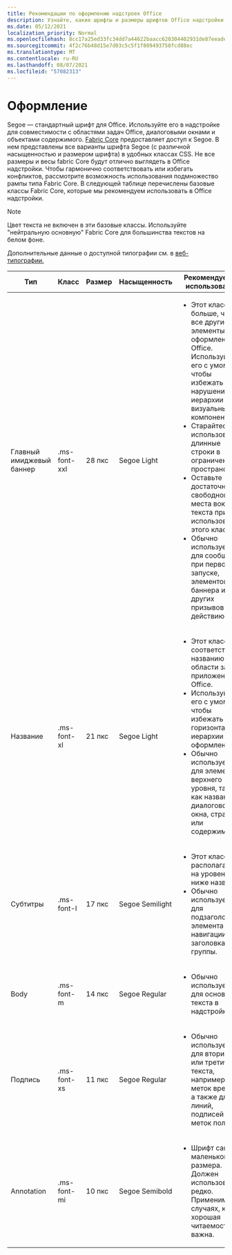 ```yaml
---
title: Рекомендации по оформлению надстроек Office
description: Узнайте, какие шрифты и размеры шрифтов Office надстройки.
ms.date: 05/12/2021
localization_priority: Normal
ms.openlocfilehash: 8cc17a25ed33fc34dd7a44622baacc620304402931de87eeadee903db5f135b0
ms.sourcegitcommit: 4f2c76b48d15e7d03c5c5f1f809493758fcd88ec
ms.translationtype: MT
ms.contentlocale: ru-RU
ms.lasthandoff: 08/07/2021
ms.locfileid: "57082313"
---
```

# <a name="typography"></a>Оформление

Segoe — стандартный шрифт для Office. Используйте его в надстройке для совместимости с областями задач Office, диалоговыми окнами и объектами содержимого. [Fabric Core](fabric-core.md) предоставляет доступ к Segoe. В нем представлены все варианты шрифта Segoe (с различной насыщенностью и размером шрифта) в удобных классах CSS. Не все размеры и весы fabric Core будут отлично выглядеть в Office надстройки. Чтобы гармонично соответствовать или избегать конфликтов, рассмотрите возможность использования подмножество рампы типа Fabric Core. В следующей таблице перечислены базовые классы Fabric Core, которые мы рекомендуем использовать в Office надстройки.

> [!NOTE]
> Цвет текста не включен в эти базовые классы. Используйте "нейтральную основную" Fabric Core для большинства текстов на белом фоне.
>
> Дополнительные данные о доступной типографии см. в [веб-типографии.](https://developer.microsoft.com/fluentui#/styles/web/typography)

|Тип |Класс |Размер |Насыщенность |Рекомендуемое использование |
|------ |----- |---- |------ |----------------- |
|Главный имиджевый баннер|.ms-font-xxl |28 пкс | Segoe Light |<ul><li>Этот класс больше, чем все другие элементы оформления в Office. Используйте его с умом, чтобы избежать нарушения иерархии визуальных компонентов.</li><li>Старайтесь не использовать длинные строки в ограниченном пространстве.</li><li>Оставьте достаточного свободного места вокруг текста при использовании этого класса.</li><li>Обычно используется для сообщений при первом запуске, элементов баннера или других призывов к действию.</li></ul> |
|Название|.ms-font-xl |21 пкс |Segoe Light | <ul><li>Этот класс соответствует названию области задач приложений Office.</li><li>Используйте его с умом, чтобы избежать горизонтальной иерархии при оформлении.</li><li>Обычно используется для элементов верхнего уровня, таких как название диалогового окна, страницы или содержимого.</li></ul> |
|Субтитры|.ms-font-l |17 пкс |Segoe Semilight | <ul><li>Этот класс располагается на уровень ниже названия.</li><li>Обычно используется для подзаголовка, элемента навигации или заголовка группы.</li><ul> |
|Body|.ms-font-m |14 пкс |Segoe Regular |<ul><li>Обычно используется для основного текста в надстройках.</li><ul>|
|Подпись|.ms-font-xs |11 пкс | Segoe Regular |<ul><li>Обычно используется для вторичного или третичного текста, например меток времени, а также для линий, подписей или меток полей.</li><ul>|
|Annotation|.ms-font-mi |10 пкс |Segoe Semibold |<ul><li>Шрифт самого маленького размера. Должен использоваться редко. Применим в случаях, когда хорошая читаемость не важна.</li><ul>|
